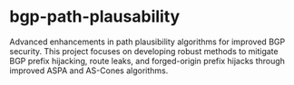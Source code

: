 # bgp-path-plausability
Advanced enhancements in path plausibility algorithms for improved BGP security. This project focuses on developing robust methods to mitigate BGP prefix hijacking, route leaks, and forged-origin prefix hijacks through improved ASPA and AS-Cones algorithms.
